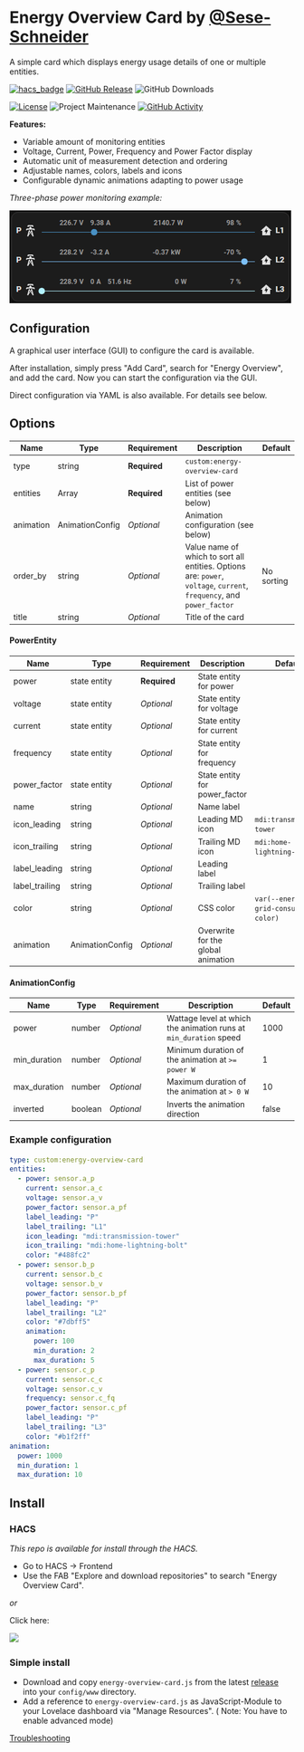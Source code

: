 # Energy Overview Card by [@Sese-Schneider](https://www.github.com/Sese-Schneider)

A simple card which displays energy usage details of one or multiple entities.

[![hacs_badge](https://img.shields.io/badge/HACS-Default-41BDF5.svg?style=for-the-badge)](https://my.home-assistant.io/redirect/hacs_repository/?owner=Sese-Schneider&repository=ha-energy-overview-card&category=frontend)
[![GitHub Release][releases-shield]][releases]
![GitHub Downloads][downloads-shield]

[![License][license-shield]](LICENSE)
![Project Maintenance][maintenance-shield]
[![GitHub Activity][commits-shield]][commits]

**Features:**

- Variable amount of monitoring entities
- Voltage, Current, Power, Frequency and Power Factor display
- Automatic unit of measurement detection and ordering
- Adjustable names, colors, labels and icons
- Configurable dynamic animations adapting to power usage

_Three-phase power monitoring example:_

![](.github/assets/card.gif)

## Configuration

A graphical user interface (GUI) to configure the card is available.

After installation, simply press "Add Card", search for "Energy Overview", and add the card.
Now you can start the configuration via the GUI.

Direct configuration via YAML is also available. For details see below.

## Options

| Name      | Type               | Requirement  | Description                                                                                                           | Default    |
| --------- | ------------------ | ------------ | --------------------------------------------------------------------------------------------------------------------- | ---------- |
| type      | string             | **Required** | `custom:energy-overview-card`                                                                                         |            |
| entities  | Array<PowerEntity> | **Required** | List of power entities (see below)                                                                                    |            |
| animation | AnimationConfig    | _Optional_   | Animation configuration (see below)                                                                                   |            |
| order_by  | string             | _Optional_   | Value name of which to sort all entities. Options are: `power`, `voltage`, `current`, `frequency`, and `power_factor` | No sorting |
| title     | string             | _Optional_   | Title of the card                                                                                                     |            |

#### PowerEntity

| Name           | Type            | Requirement  | Description                        | Default                                |
| -------------- | --------------- | ------------ | ---------------------------------- | -------------------------------------- |
| power          | state entity    | **Required** | State entity for power             |                                        |
| voltage        | state entity    | _Optional_   | State entity for voltage           |                                        |
| current        | state entity    | _Optional_   | State entity for current           |                                        |
| frequency      | state entity    | _Optional_   | State entity for frequency         |                                        |
| power_factor   | state entity    | _Optional_   | State entity for power_factor      |                                        |
| name           | string          | _Optional_   | Name label                         |                                        |
| icon_leading   | string          | _Optional_   | Leading MD icon                    | `mdi:transmission-tower`               |
| icon_trailing  | string          | _Optional_   | Trailing MD icon                   | `mdi:home-lightning-bolt`              |
| label_leading  | string          | _Optional_   | Leading label                      |                                        |
| label_trailing | string          | _Optional_   | Trailing label                     |                                        |
| color          | string          | _Optional_   | CSS color                          | `var(--energy-grid-consumption-color)` |
| animation      | AnimationConfig | _Optional_   | Overwrite for the global animation |                                        |

#### AnimationConfig

| Name         | Type    | Requirement | Description                                                       | Default |
| ------------ | ------- | ----------- | ----------------------------------------------------------------- | ------- |
| power        | number  | _Optional_  | Wattage level at which the animation runs at `min_duration` speed | 1000    |
| min_duration | number  | _Optional_  | Minimum duration of the animation at `>= power W`                 | 1       |
| max_duration | number  | _Optional_  | Maximum duration of the animation at `> 0 W`                      | 10      |
| inverted     | boolean | _Optional_  | Inverts the animation direction                                   | false   |

### Example configuration

```yaml
type: custom:energy-overview-card
entities:
  - power: sensor.a_p
    current: sensor.a_c
    voltage: sensor.a_v
    power_factor: sensor.a_pf
    label_leading: "P"
    label_trailing: "L1"
    icon_leading: "mdi:transmission-tower"
    icon_trailing: "mdi:home-lightning-bolt"
    color: "#488fc2"
  - power: sensor.b_p
    current: sensor.b_c
    voltage: sensor.b_v
    power_factor: sensor.b_pf
    label_leading: "P"
    label_trailing: "L2"
    color: "#7dbff5"
    animation:
      power: 100
      min_duration: 2
      max_duration: 5
  - power: sensor.c_p
    current: sensor.c_c
    voltage: sensor.c_v
    frequency: sensor.c_fq
    power_factor: sensor.c_pf
    label_leading: "P"
    label_trailing: "L3"
    color: "#b1f2ff"
animation:
  power: 1000
  min_duration: 1
  max_duration: 10
```

## Install

### HACS

_This repo is available for install through the HACS._

- Go to HACS → Frontend
- Use the FAB "Explore and download repositories" to search "Energy Overview Card".

_or_

Click here:

[![](https://my.home-assistant.io/badges/hacs_repository.svg)](https://my.home-assistant.io/redirect/hacs_repository/?owner=Sese-Schneider&repository=ha-energy-overview-card&category=frontend)

### Simple install

- Download and copy `energy-overview-card.js` from the
  latest [release](https://github.com/Sese-Schneider/ha-energy-overview-card/releases/latest) into your `config/www`
  directory.
- Add a reference to `energy-overview-card.js` as JavaScript-Module to your Lovelace dashboard via "Manage Resources". (
  Note: You have to enable advanced mode)

[Troubleshooting](https://github.com/thomasloven/hass-config/wiki/Lovelace-Plugins)

[commits-shield]: https://img.shields.io/github/commit-activity/y/Sese-Schneider/ha-energy-overview-card.svg?style=for-the-badge
[downloads-shield]: https://img.shields.io/github/downloads/Sese-Schneider/ha-energy-overview-card/total.svg?style=for-the-badge
[commits]: https://github.com/Sese-Schneider/ha-energy-overview-card/commits/main
[license-shield]: https://img.shields.io/github/license/Sese-Schneider/ha-energy-overview-card.svg?style=for-the-badge
[maintenance-shield]: https://img.shields.io/maintenance/yes/2024.svg?style=for-the-badge
[releases-shield]: https://img.shields.io/github/release/Sese-Schneider/ha-energy-overview-card.svg?style=for-the-badge
[releases]: https://github.com/Sese-Schneider/ha-energy-overview-card/releases
